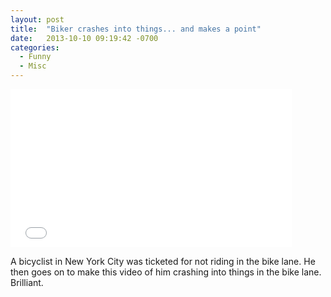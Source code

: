 ```yaml
---
layout: post
title:  "Biker crashes into things... and makes a point"
date:   2013-10-10 09:19:42 -0700
categories:
  - Funny
  - Misc
---
```


<iframe class="embedly-embed" src="//cdn.embedly.com/widgets/media.html?src=https%3A%2F%2Fwww.youtube.com%2Fembed%2FbzE-IMaegzQ%3Ffeature%3Doembed&url=https%3A%2F%2Fwww.youtube.com%2Fwatch%3Fv%3DbzE-IMaegzQ&image=https%3A%2F%2Fi.ytimg.com%2Fvi%2FbzE-IMaegzQ%2Fhqdefault.jpg&key=d815972c91e546edb5d2d02e509f8b1c&type=text%2Fhtml&schema=youtube" width="450" height="253" scrolling="no" frameborder="0" allowfullscreen></iframe>

A bicyclist in New York City was ticketed for not riding in the bike lane. He then goes on to make this video of him crashing into things in the bike lane. Brilliant. ﻿ 
